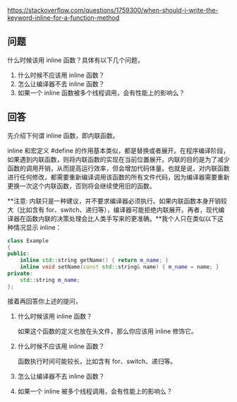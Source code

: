 <https://stackoverflow.com/questions/1759300/when-should-i-write-the-keyword-inline-for-a-function-method>

## 问题

什么时候该用 inline 函数？具体有以下几个问题，

1. 什么时候不应该用 inline 函数？
2. 怎么让编译器不去 inline 函数？
3. 如果一个 inline 函数被多个线程调用，会有性能上的影响么？

## 回答

先介绍下何谓 inline 函数，即内联函数。

inline 和宏定义 #define 的作用基本类似，都是替换或者展开。在程序编译阶段，如果遇到内联函数，则将内联函数的实现在当前位置展开。内联的目的是为了减少函数的调用开销，从而提高运行效率，但会增加代码体量。也就是说，对内联函数进行任何修改，都需要重新编译调用该函数的所有文件代码，因为编译器需要重新更换一次这个内联函数，否则将会继续使用旧的函数。

**注意: 内联只是一种建议，并不要求编译器必须执行。如果内联函数本身开销较大（比如含有 for、switch、递归等），编译器可能拒绝内联展开。再者，现代编译器在函数内联的决策处理会比人类手写来的更准确。**我个人只在类似以下这种情况显示 inline：

```c++
class Example
{
public:
    inline std::string getName() { return m_name; }
    inline void setName(const std::string& name) { m_name = name; }
private:
    std::string m_name;
};
```

接着再回答你上述的提问，

1. 什么时候该用 inline 函数？
  
    如果这个函数的定义也放在头文件，那么你应该用 inline 修饰它。

2. 什么时候不应该用 inline 函数？

    函数执行时间可能较长，比如含有 for、switch、递归等。

3. 怎么让编译器不去 inline 函数？

    

4. 如果一个 inline 被多个线程调用，会有性能上的影响么？





